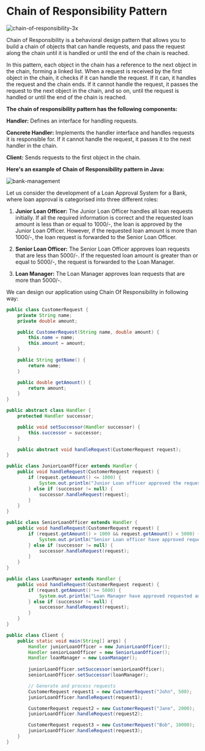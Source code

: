 # Chain of Responsibility Pattern

![chain-of-responsibility-3x](https://user-images.githubusercontent.com/20413644/230666532-31afb707-c13a-4c00-803c-2c5343934049.png)

Chain of Responsibility is a behavioral design pattern that allows you to build a chain of objects that can handle requests, and pass the request along the chain until it is handled or until the end of the chain is reached.

In this pattern, each object in the chain has a reference to the next object in the chain, forming a linked list. When a request is received by the first object in the chain, it checks if it can handle the request. If it can, it handles the request and the chain ends. If it cannot handle the request, it passes the request to the next object in the chain, and so on, until the request is handled or until the end of the chain is reached.

**The chain of responsibility pattern has the following components:**

**Handler:** Defines an interface for handling requests.

**Concrete Handler:** Implements the handler interface and handles requests it is responsible for. If it cannot handle the request, it passes it to the next handler in the chain.

**Client:** Sends requests to the first object in the chain.

**Here's an example of Chain of Responsibility pattern in Java:**

![bank-management](https://user-images.githubusercontent.com/20413644/230667139-9800742c-a301-4583-b9d5-9176932ee248.jpeg)

Let us consider the development of a Loan Approval System for a Bank, where loan approval is categorised into three different roles:

1. **Junior Loan Officer:** The Junior Loan Officer handles all loan requests initially. If all the required information is correct and the requested loan amount is less than or equal to 1000/-, the loan is approved by the Junior Loan Officer. However, if the requested loan amount is more than 1000/-, the loan request is forwarded to the Senior Loan Officer.

2. **Senior Loan Officer:** The Senior Loan Officer approves loan requests that are less than 5000/-. If the requested loan amount is greater than or equal to 5000/-, the request is forwarded to the Loan Manager.

3. **Loan Manager:** The Loan Manager approves loan requests that are more than 5000/-.

We can design our application using Chain Of Responsibility in following way:

```java
public class CustomerRequest {
    private String name;
    private double amount;

    public CustomerRequest(String name, double amount) {
        this.name = name;
        this.amount = amount;
    }

    public String getName() {
        return name;
    }

    public double getAmount() {
        return amount;
    }
}

public abstract class Handler {
    protected Handler successor;

    public void setSuccessor(Handler successor) {
        this.successor = successor;
    }

    public abstract void handleRequest(CustomerRequest request);
}

public class JuniorLoanOfficer extends Handler {
    public void handleRequest(CustomerRequest request) {
        if (request.getAmount() <= 1000) {
            System.out.println("Junior Loan officer approved the requested loan for "+ request.getName());
        } else if (successor != null) {
            successor.handleRequest(request);
        }
    }
}

public class SeniorLoanOfficer extends Handler {
    public void handleRequest(CustomerRequest request) {
        if (request.getAmount() > 1000 && request.getAmount() < 5000) {
            System.out.println("Senior Loan officer have approved requested loan for "+ request.getName());            
        } else if (successor != null) {
            successor.handleRequest(request);
        }
    }
}

public class LoanManager extends Handler {
    public void handleRequest(CustomerRequest request) {
        if (request.getAmount() >= 5000) {
            System.out.println("Loan Manager have approved requested amount for "+ request.getName());
        } else if (successor != null) {
            successor.handleRequest(request);
        }
    }
}

public class Client {
    public static void main(String[] args) {
        Handler juniorLoanOfficer = new JuniorLoanOfficer();
        Handler seniorLoanOfficer = new SeniorLoanOfficer();
        Handler loanManager = new LoanManager();
        
        juniorLoanOfficer.setSuccessor(seniorLoanOfficer);
        seniorLoanOfficer.setSuccessor(loanManager);

        // Generate and process requests
        CustomerRequest request1 = new CustomerRequest("John", 500);
        juniorLoanOfficer.handleRequest(request1);

        CustomerRequest request2 = new CustomerRequest("Jane", 2000);
        juniorLoanOfficer.handleRequest(request2);

        CustomerRequest request3 = new CustomerRequest("Bob", 10000);
        juniorLoanOfficer.handleRequest(request3);
    }
}

```
